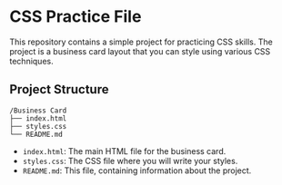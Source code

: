# CSS Practice File

This repository contains a simple project for practicing CSS skills. The project is a business card layout that you can style using various CSS techniques.

## Project Structure

```
/Business Card
├── index.html
├── styles.css
└── README.md
```

- `index.html`: The main HTML file for the business card.
- `styles.css`: The CSS file where you will write your styles.
- `README.md`: This file, containing information about the project.
